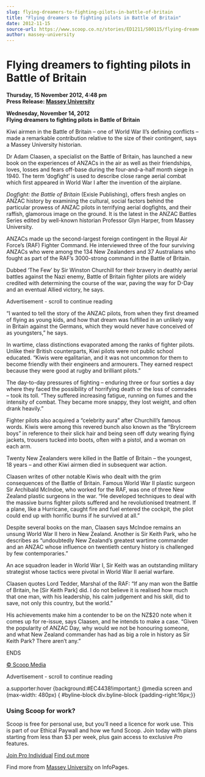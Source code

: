 ```yaml
---
slug: flying-dreamers-to-fighting-pilots-in-battle-of-britain
title: "Flying dreamers to fighting pilots in Battle of Britain"
date: 2012-11-15
source-url: https://www.scoop.co.nz/stories/ED1211/S00115/flying-dreamers-to-fighting-pilots-in-battle-of-britain.htm
author: massey-university
---
```

Flying dreamers to fighting pilots in Battle of Britain
=======================================================

**Thursday, 15 November 2012, 4:48 pm**  
**Press Release: [Massey University](https://info.scoop.co.nz/Massey_University)**

**Wednesday, November 14, 2012**  
**Flying dreamers to fighting pilots in Battle of Britain**

Kiwi airmen in the Battle of Britain – one of World War II’s defining conflicts – made a remarkable contribution relative to the size of their contingent, says a Massey University historian.

Dr Adam Claasen, a specialist on the Battle of Britain, has launched a new book on the experiences of ANZACs in the air as well as their friendships, loves, losses and fears off-base during the four-and-a-half month siege in 1940. The term ‘dogfight’ is used to describe close range aerial combat which first appeared in World War I after the invention of the airplane.

_Dogfight: the Battle of Britain_ (Exisle Publishing), offers fresh angles on ANZAC history by examining the cultural, social factors behind the particular prowess of ANZAC pilots in terrifying aerial dogfights, and their raffish, glamorous image on the ground. It is the latest in the ANZAC Battles Series edited by well-known historian Professor Glyn Harper, from Massey University.

ANZACs made up the second-largest foreign contingent in the Royal Air Force’s (RAF) Fighter Command. He interviewed three of the four surviving ANZACs who were among the 134 New Zealanders and 37 Australians who fought as part of the RAF’s 3000-strong command in the Battle of Britain.

Dubbed ‘The Few’ by Sir Winston Churchill for their bravery in deathly aerial battles against the Nazi enemy, Battle of Britain fighter pilots are widely credited with determining the course of the war, paving the way for D-Day and an eventual Allied victory, he says.

Advertisement - scroll to continue reading





“I wanted to tell the story of the ANZAC pilots, from when they first dreamed of flying as young kids, and how that dream was fulfilled in an unlikely way in Britain against the Germans, which they would never have conceived of as youngsters,” he says.

In wartime, class distinctions evaporated among the ranks of fighter pilots. Unlike their British counterparts, Kiwi pilots were not public school educated. “Kiwis were egalitarian, and it was not uncommon for them to become friendly with their engineers and armourers. They earned respect because they were good at rugby and brilliant pilots.”

The day-to-day pressures of fighting – enduring three or four sorties a day where they faced the possibility of horrifying death or the loss of comrades – took its toll. “They suffered increasing fatigue, running on fumes and the intensity of combat. They became more snappy, they lost weight, and often drank heavily.”

Fighter pilots also acquired a “celebrity aura” after Churchill’s famous words. Kiwis were among this revered bunch also known as the “Brylcreem boys” in reference to their slick hair and being seen off duty wearing flying jackets, trousers tucked into boots, often with a pistol, and a woman on each arm.

Twenty New Zealanders were killed in the Battle of Britain – the youngest, 18 years – and other Kiwi airmen died in subsequent war action.

Claasen writes of other notable Kiwis who dealt with the grim consequences of the Battle of Britain. Famous World War II plastic surgeon Sir Archibald McIndoe, who worked for the RAF, was one of three New Zealand plastic surgeons in the war. “He developed techniques to deal with the massive burns fighter pilots suffered and he revolutionised treatment. If a plane, like a Hurricane, caught fire and fuel entered the cockpit, the pilot could end up with horrific burns if he survived at all.”

Despite several books on the man, Claasen says McIndoe remains an unsung World War II hero in New Zealand. Another is Sir Keith Park, who he describes as “undoubtedly New Zealand’s greatest wartime commander and an ANZAC whose influence on twentieth century history is challenged by few contemporaries.”

An ace squadron leader in World War I, Sir Keith was an outstanding military strategist whose tactics were pivotal in World War II aerial warfare.

Claasen quotes Lord Tedder, Marshal of the RAF: “If any man won the Battle of Britain, he \[Sir Keith Park\] did. I do not believe it is realised how much that one man, with his leadership, his calm judgement and his skill, did to save, not only this country, but the world.”

His achievements make him a contender to be on the NZ$20 note when it comes up for re-issue, says Claasen, and he intends to make a case. “Given the popularity of ANZAC Day, why would we not be honouring someone, and what New Zealand commander has had as big a role in history as Sir Keith Park? There aren’t any.”

ENDS  

[© Scoop Media](http://www.scoop.co.nz/about/terms.html)  

Advertisement - scroll to continue reading



a.supporter:hover {background:#EC4438!important;} @media screen and (max-width: 480px) { #byline-block div.byline-block {padding-right:16px;}}

### Using Scoop for work?

Scoop is free for personal use, but you’ll need a licence for work use. This is part of our Ethical Paywall and how we fund Scoop. Join today with plans starting from less than $3 per week, plus gain access to exclusive _Pro_ features.  
  
[Join Pro Individual](https://pro.scoop.co.nz/Individual/?from=ProIn24) [Find out more](https://pro.scoop.co.nz/using-scoop-for-work/?from=ProIn24)

Find more from [Massey University](https://info.scoop.co.nz/Massey_University) on InfoPages.